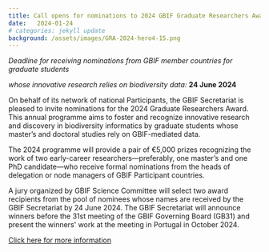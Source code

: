 ```yaml
---
title: Call opens for nominations to 2024 GBIF Graduate Researchers Award
date:   2024-01-24
# categories: jekyll update
background: /assets/images/GRA-2024-hero4-15.png
---
```


*Deadline for receiving nominations from GBIF member countries for graduate students*

*whose innovative research relies on biodiversity data:* **24 June 2024**

On behalf of its network of national Participants, the GBIF Secretariat is pleased to invite nominations for the 2024 Graduate Researchers Award.
This annual programme aims to foster and recognize innovative research and discovery in biodiversity informatics by graduate students whose master’s
and doctoral studies rely on GBIF-mediated data.

The 2024 programme will provide a pair of €5,000 prizes recognizing the work of two early-career researchers—preferably, one master’s 
and one PhD candidate—who receive formal nominations from the heads of delegation or node managers of GBIF Participant countries.

A jury organized by GBIF Science Committee will select two award recipients from the pool of nominees whose names are received by the 
GBIF Secretariat by 24 June 2024. The GBIF Secretariat will announce winners before the 31st meeting of the GBIF Governing Board (GB31) and
present the winners' work at the meeting in Portugal in October 2024.

[Click here for more information](https://www.gbif.org/news/0YedTUAf3Nk14JKZqBn0a/call-opens-for-nominations-to-2024-gbif-graduate-researchers-award)


